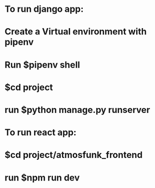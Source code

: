 # To run django app:

# Create a Virtual environment with pipenv

# Run $pipenv shell

# $cd project

# run $python manage.py runserver

# To run react app:

# $cd project/atmosfunk_frontend

# run $npm run dev
